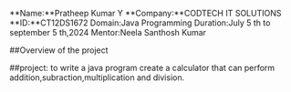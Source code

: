 **Name:**Pratheep Kumar Y
**Company:**CODTECH IT SOLUTIONS
**ID:**CT12DS1672
Domain:Java Programming
Duration:July 5 th to september 5 th,2024
Mentor:Neela Santhosh Kumar

##Overview of the project

##project: to write a java program create a calculator that can perform addition,subraction,multiplication and division.
